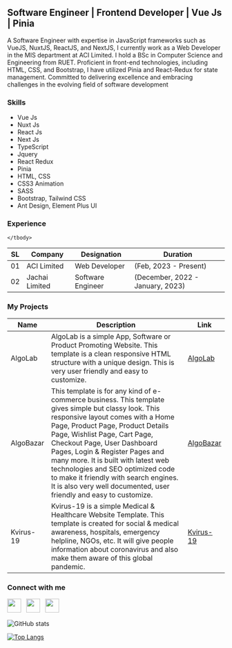 <h2>Software Engineer | Frontend Developer | Vue Js | Pinia</h2>
<p>A Software Engineer with expertise in JavaScript frameworks such as VueJS, NuxtJS, ReactJS, and NextJS, I currently work as a Web Developer in the MIS department at ACI Limited. I hold a BSc in Computer Science and Engineering from RUET. Proficient in front-end technologies, including HTML, CSS, and Bootstrap, I have utilized Pinia and React-Redux for state management. Committed to delivering excellence and embracing challenges in the evolving field of software development</p>
<h3>Skills</h3>
<ul>
    <li>Vue Js</li>
    <li>Nuxt Js</li>
    <li>React Js</li>
    <li>Next Js</li>
    <li>TypeScript</li>
    <li>Jquery</li>
    <li>React Redux</li>
    <li>Pinia</li>
    <li>HTML, CSS</li>
    <li>CSS3 Animation</li>
    <li>SASS</li>
    <li>Bootstrap, Tailwind CSS</li>
    <li>Ant Design, Element Plus UI</li>
</ul>
<h3>Experience</h3>
<table>
    <thead>
        <tr>
            <th>SL</th>
            <th>Company</th>
            <th>Designation</th>
            <th>Duration</th>
        </tr>
    </thead>
    <tbody>
        <tr>
            <td>01</td>
            <td>ACI Limited</td>
            <td>Web Developer</td>
            <td>(Feb, 2023 - Present)</td>
        </tr>
         <tr>
            <td>02</td>
            <td>Jachai Limited</td>
            <td>Software Engineer</td>
            <td>(December, 2022 - January, 2023)</td>
        </tr>
        
    </tbody>
</table>
<h3>My Projects</h3>
<table>
    <thead>
        <tr>
            <th>Name</th>
            <th>Description</th>
            <th>Link</th>
        </tr>
    </thead>
    <tbody>
        <tr>
            <td>AlgoLab</td>
            <td>AlgoLab is a simple App, Software or Product Promoting Website. This template is a clean responsive
                HTML structure with a unique design. This is very user friendly and easy to customize.</td>
            <td><a href="https://algolabb.netlify.app/">AlgoLab</a></td>
        </tr>
        <tr>
            <td>AlgoBazar</td>
            <td>This template is for any kind of e-commerce business. This template gives simple but classy look. This responsive layout comes with a
                Home Page, Product Page, Product Details Page, Wishlist Page, Cart Page, Checkout Page, User
                Dashboard Pages, Login & Register Pages and many more. It is built with latest web technologies and
                SEO optimized code to make it friendly with search engines. It is also very well documented, user
                friendly and easy to customize.</td>
            <td><a href="https://algobazaar.netlify.app/">AlgoBazar</a></td>
        </tr>
        <tr>
            <td>Kvirus-19</td>
            <td>Kvirus-19 is a simple Medical & Healthcare Website Template. This template is created for social &
                medical awareness, hospitals, emergency helpline, NGOs, etc. It will give people information about
                coronavirus and also make them aware of this global pandemic.</td>
            <td><a href="https://kvirus.netlify.app/">Kvirus-19</a></td>
        </tr>
    </tbody>
</table>
<h3>Connect with me</h3>
<p>
    <a href="https://www.facebook.com/subrinalisa14/" title="Facebook" style="margin-right: 8px;"><img
            src="https://cdn-icons.flaticon.com/png/512/2504/premium/2504903.png?token=exp=1642528513~hmac=213cf73ca2a39180a1e23098241931b0"
            width="32" alt=""></a>
    <a href="https://www.instagram.com/subrinalisa/" title="Instagram" style="margin-right: 8px;"><img
            src="https://cdn-icons-png.flaticon.com/512/1409/1409946.png" width="32" alt=""></a>
    <a href="https://www.linkedin.com/in/subrinalisa14/" title="LinkedIn"><img
            src="https://cdn-icons.flaticon.com/png/512/2504/premium/2504923.png?token=exp=1642528624~hmac=587311e88899e7cff452267d854eeba6"
            width="32" alt=""></a>
</p>

![GitHub stats](https://github-readme-stats.vercel.app/api?username=subrinalisa&show_icons=true) 

[![Top Langs](https://github-readme-stats.vercel.app/api/top-langs/?username=subrinalisa)](https://github.com/anuraghazra/github-readme-stats) 




